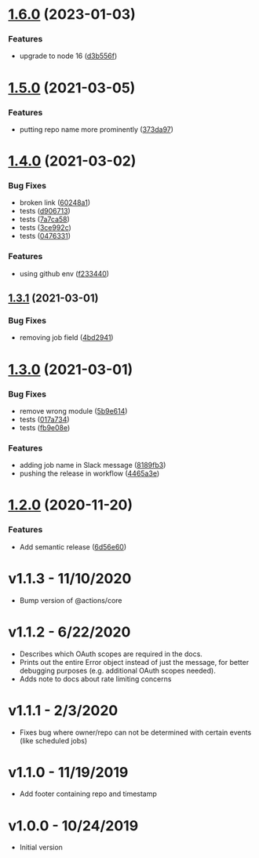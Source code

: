# [1.6.0](https://github.com/voxmedia/github-action-slack-notify-build/compare/v1.5.0...v1.6.0) (2023-01-03)

### Features

- upgrade to node 16 ([d3b556f](https://github.com/voxmedia/github-action-slack-notify-build/commit/d3b556fae7084b5835b1bef108379f0293ac64e9))

# [1.5.0](https://github.com/voxmedia/github-action-slack-notify-build/compare/v1.4.0...v1.5.0) (2021-03-05)

### Features

- putting repo name more prominently ([373da97](https://github.com/voxmedia/github-action-slack-notify-build/commit/373da97827332b19e753c84d1e5b7937dbe0fbfa))

# [1.4.0](https://github.com/voxmedia/github-action-slack-notify-build/compare/v1.3.1...v1.4.0) (2021-03-02)

### Bug Fixes

- broken link ([60248a1](https://github.com/voxmedia/github-action-slack-notify-build/commit/60248a188bc8c95bbd95cbba332fa40e0b6ef787))
- tests ([d906713](https://github.com/voxmedia/github-action-slack-notify-build/commit/d906713e9a594fb9a88233853008d82a3879d724))
- tests ([7a7ca58](https://github.com/voxmedia/github-action-slack-notify-build/commit/7a7ca58c85ed62bca087f54a171e0b39e7b5e16a))
- tests ([3ce992c](https://github.com/voxmedia/github-action-slack-notify-build/commit/3ce992c6ce94fb3133f57dcea615898481d5be40))
- tests ([0476331](https://github.com/voxmedia/github-action-slack-notify-build/commit/0476331b3622fb4d79b39508e2305864ffcb06c7))

### Features

- using github env ([f233440](https://github.com/voxmedia/github-action-slack-notify-build/commit/f233440956d44857156c07a9d035c719c211ed08))

## [1.3.1](https://github.com/voxmedia/github-action-slack-notify-build/compare/v1.3.0...v1.3.1) (2021-03-01)

### Bug Fixes

- removing job field ([4bd2941](https://github.com/voxmedia/github-action-slack-notify-build/commit/4bd29412ee530da06c25cd5ff9f331ba32e63f9a))

# [1.3.0](https://github.com/voxmedia/github-action-slack-notify-build/compare/v1.2.0...v1.3.0) (2021-03-01)

### Bug Fixes

- remove wrong module ([5b9e614](https://github.com/voxmedia/github-action-slack-notify-build/commit/5b9e614bc8b6b4890c0e0a13e192eeb92bd124d6))
- tests ([017a734](https://github.com/voxmedia/github-action-slack-notify-build/commit/017a734ff119328b66b4ea112c17a3d151c1d69f))
- tests ([fb9e08e](https://github.com/voxmedia/github-action-slack-notify-build/commit/fb9e08e6a5225d17b05766633e53064af85ee727))

### Features

- adding job name in Slack message ([8189fb3](https://github.com/voxmedia/github-action-slack-notify-build/commit/8189fb3863d27e3ba6e4de0a7eb08fa0286e5903))
- pushing the release in workflow ([4465a3e](https://github.com/voxmedia/github-action-slack-notify-build/commit/4465a3e5982572d66731d6cffeed49209b397984))

# [1.2.0](https://github.com/voxmedia/github-action-slack-notify-build/compare/v1.1.3...v1.2.0) (2020-11-20)

### Features

- Add semantic release ([6d56e60](https://github.com/voxmedia/github-action-slack-notify-build/commit/6d56e60b7083b18466446dcf4b45f1b566235400))

# v1.1.3 - 11/10/2020

- Bump version of @actions/core

# v1.1.2 - 6/22/2020

- Describes which OAuth scopes are required in the docs.
- Prints out the entire Error object instead of just the message, for better debugging purposes (e.g. additional OAuth scopes needed).
- Adds note to docs about rate limiting concerns

# v1.1.1 - 2/3/2020

- Fixes bug where owner/repo can not be determined with certain events (like scheduled jobs)

# v1.1.0 - 11/19/2019

- Add footer containing repo and timestamp

# v1.0.0 - 10/24/2019

- Initial version
